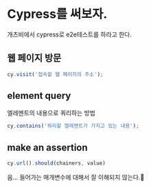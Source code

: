 # Cypress를 써보자.
개츠비에서 cypress로 e2e테스트를 하라고 한다. 

## 웹 페이지 방문 
```js
cy.visit('접속할 웹 페이지의 주소');
```

## element query 
엘레멘트의 내용으로 쿼리하는 방법 
```js
cy.contains('쿼리할 엘레멘트가 가지고 있는 내용');
```

## make an assertion
```js
cy.url().should(chainers, value)
```
음... 들어가는 매개변수에 대해서 잘 이해되지 않는다.🤔